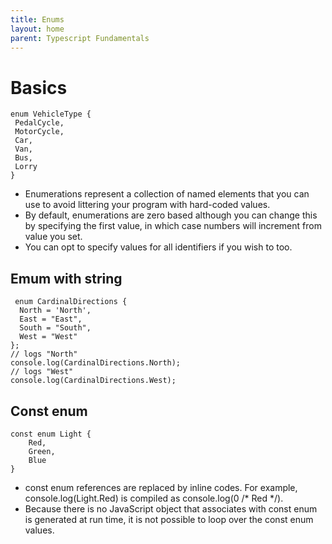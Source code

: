 ```yaml
---
title: Enums
layout: home
parent: Typescript Fundamentals
---
```


# Basics
 
```tsx
enum VehicleType {
 PedalCycle,
 MotorCycle,
 Car,
 Van,
 Bus,
 Lorry
}
```

* Enumerations represent a collection of named elements that you can use to avoid littering your program with hard-coded values.
* By default, enumerations are zero based although you can change this by specifying the first value, in which case numbers will 
increment from value you set. 
* You can opt to specify values for all identifiers if you wish to too.

## Emum with string
```tsx
 enum CardinalDirections {
  North = 'North',
  East = "East",
  South = "South",
  West = "West"
};
// logs "North"
console.log(CardinalDirections.North);
// logs "West"
console.log(CardinalDirections.West);
```

## Const enum
```tsx
const enum Light {
    Red,
    Green,
    Blue
}
```

* const enum references are replaced by inline codes. For example, console.log(Light.Red) is compiled as console.log(0 /* Red */).
* Because there is no JavaScript object that associates with const enum is generated at run time, it is not possible to loop over the const enum values.
